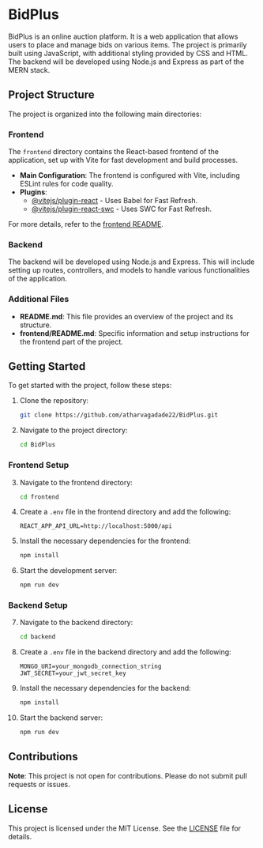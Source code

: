 # BidPlus

BidPlus is an online auction platform. It is a web application that allows users to place and manage bids on various items. The project is primarily built using JavaScript, with additional styling provided by CSS and HTML. The backend will be developed using Node.js and Express as part of the MERN stack.

## Project Structure

The project is organized into the following main directories:

### Frontend

The `frontend` directory contains the React-based frontend of the application, set up with Vite for fast development and build processes.

- **Main Configuration**: The frontend is configured with Vite, including ESLint rules for code quality.
- **Plugins**: 
  - [@vitejs/plugin-react](https://github.com/vitejs/vite-plugin-react/blob/main/packages/plugin-react/README.md) - Uses Babel for Fast Refresh.
  - [@vitejs/plugin-react-swc](https://github.com/vitejs/vite-plugin-react-swc) - Uses SWC for Fast Refresh.

For more details, refer to the [frontend README](frontend/README.md).

### Backend

The backend will be developed using Node.js and Express. This will include setting up routes, controllers, and models to handle various functionalities of the application.

### Additional Files

- **README.md**: This file provides an overview of the project and its structure.
- **frontend/README.md**: Specific information and setup instructions for the frontend part of the project.

## Getting Started

To get started with the project, follow these steps:

1. Clone the repository:
   ```bash
   git clone https://github.com/atharvagadade22/BidPlus.git
   ```
2. Navigate to the project directory:
   ```bash
   cd BidPlus
   ```

### Frontend Setup

3. Navigate to the frontend directory:
   ```bash
   cd frontend
   ```
4. Create a `.env` file in the frontend directory and add the following:
   ```
   REACT_APP_API_URL=http://localhost:5000/api
   ```
5. Install the necessary dependencies for the frontend:
   ```bash
   npm install
   ```
6. Start the development server:
   ```bash
   npm run dev
   ```

### Backend Setup

7. Navigate to the backend directory:
   ```bash
   cd backend
   ```
8. Create a `.env` file in the backend directory and add the following:
   ```
   MONGO_URI=your_mongodb_connection_string
   JWT_SECRET=your_jwt_secret_key
   ```
9. Install the necessary dependencies for the backend:
   ```bash
   npm install
   ```
10. Start the backend server:
    ```bash
    npm run dev
    ```

## Contributions

**Note**: This project is not open for contributions. Please do not submit pull requests or issues.

## License

This project is licensed under the MIT License. See the [LICENSE](LICENSE) file for details.
